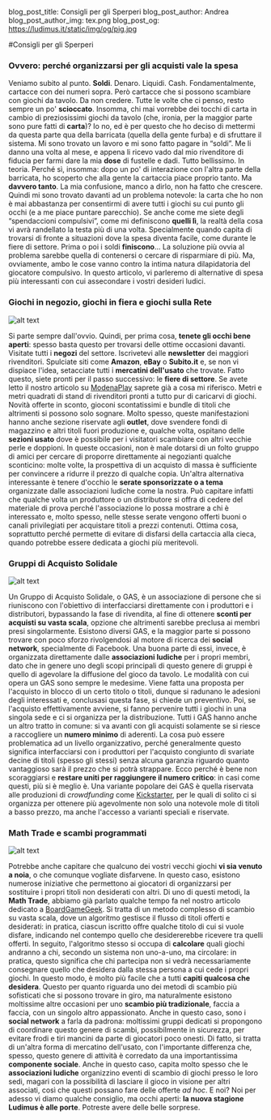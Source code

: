 blog_post_title: Consigli per gli Sperperi
blog_post_author: Andrea
blog_post_author_img: tex.png
blog_post_og: https://ludimus.it/static/img/og/pig.jpg

#Consigli per gli Sperperi
### Ovvero: perché organizzarsi per gli acquisti vale la spesa

Veniamo subito al punto.
**Soldi**.
Denaro. Liquidi. Cash.
Fondamentalmente, cartacce con dei numeri sopra. Però cartacce che si possono scambiare con giochi da tavolo.
Da non credere. Tutte le volte che ci penso, resto sempre un po' **scioccato**. Insomma, chi mai vorrebbe dei tocchi di carta in cambio di preziosissimi giochi da tavolo (che, ironia, per la maggior parte sono pure fatti di **carta**)? Io no, ed è per questo che ho deciso di mettermi da questa parte qua della barricata (quella della gente furba) e di sfruttare il sistema.
Mi sono trovato un lavoro e mi sono fatto pagare in “soldi”. Me li danno una volta al mese, e appena li ricevo vado dal mio rivenditore di fiducia per farmi dare la mia **dose** di fustelle e dadi.
Tutto bellissimo. In teoria. Perché sì, insomma: dopo un po' di interazione con l'altra parte della barricata, ho scoperto che alla gente la cartaccia piace proprio tanto. Ma **davvero tanto**.
La mia confusione, manco a dirlo, non ha fatto che crescere.
Quindi mi sono trovato davanti ad un problema notevole: la carta che ho non è mai abbastanza per consentirmi di avere tutti i giochi su cui punto gli occhi (e a me piace puntare parecchio). Se anche come me siete degli “spendaccioni compulsivi”, come mi definiscono **quelli lì**, la realtà della cosa vi avrà randellato la testa più di una volta. Specialmente quando capita di trovarsi di fronte a situazioni dove la spesa diventa facile, come durante le fiere di settore. Prima o poi i soldi **finiscono**...
La soluzione più ovvia al problema sarebbe quella di contenersi o cercare di risparmiare di più. Ma, ovviamente, ambo le cose vanno contro la intima natura dilapidatoria del giocatore compulsivo.
In questo articolo, vi parleremo di alternative di spesa più interessanti con cui assecondare i vostri desideri ludici.

### Giochi in negozio, giochi in fiera e giochi sulla Rete
![alt text](../static/img/blog/sperperi/1.png?t=1 "Giochi uniti")

Si parte sempre dall'ovvio. Quindi, per prima cosa, **tenete gli occhi bene aperti**: spesso basta questo per trovarsi delle ottime occasioni davanti. Visitate tutti i **negozi** del settore. Iscrivetevi alle **newsletter** dei maggiori rivenditori. Spulciate siti come **Amazon**, **eBay** o **Subito.it** e, se non vi dispiace l'idea, setacciate tutti i **mercatini dell'usato** che trovate.
Fatto questo, siete pronti per il passo successivo: le **fiere di settore**.
Se avete letto il nostro articolo su [ModenaPlay](https://ludimus.it/blog/2018-03-23-pillole-ludimus-per-modena-play.html) saprete già a cosa mi riferisco. Metri e metri quadrati di stand di rivenditori pronti a tutto pur di caricarvi di giochi. Novità offerte in sconto, gioconi scontatissimi e bundle di titoli che altrimenti si possono solo sognare. Molto spesso, queste manifestazioni hanno anche sezione riservate agli **outlet**, dove svendere fondi di magazzino e altri titoli fuori produzione e, qualche volta, ospitano delle **sezioni usato** dove è possibile per i visitatori scambiare con altri vecchie perle e doppioni. In queste occasioni, non è male dotarsi di un folto gruppo di amici per cercare di proporre direttamente ai negozianti qualche sconticino: molte volte, la prospettiva di un acquisto di massa è sufficiente per convincere a ridurre il prezzo di qualche copia.
Un'altra alternativa interessante è tenere d'occhio le **serate sponsorizzate o a tema** organizzate dalle associazioni ludiche come la nostra. Può capitare infatti che qualche volta un produttore o un distributore si offra di cedere del materiale di prova perché l'associazione lo possa mostrare a chi è interessato e, molto spesso, nelle stesse serate vengono offerti buoni o canali privilegiati per acquistare titoli a prezzi contenuti. Ottima cosa, soprattutto perché permette di evitare di disfarsi della cartaccia alla cieca, quando potrebbe essere dedicata a giochi più meritevoli.

### Gruppi di Acquisto Solidale
![alt text](../static/img/blog/sperperi/2.png?t=1 "")

Un Gruppo di Acquisto Solidale, o GAS, è un associazione di persone che si riuniscono con l'obiettivo di interfacciarsi direttamente con i produttori e i distributori, bypassando la fase di rivendita, al fine di ottenere **sconti per acquisti su vasta scala**, opzione che altrimenti sarebbe preclusa ai membri presi singolarmente.
Esistono diversi GAS, e la maggior parte si possono trovare con poco sforzo rivolgendosi al motore di ricerca dei **social network**, specialmente di Facebook. Una buona parte di essi, invece, è organizzata direttamente dalle **associazioni ludiche** per i propri membri, dato che in genere uno degli scopi principali di questo genere di gruppi è quello di agevolare la diffusione del gioco da tavolo.
Le modalità con cui opera un GAS sono sempre le medesime. Viene fatta una proposta per l'acquisto in blocco di un certo titolo o titoli, dunque si radunano le adesioni degli interessati e, conclusasi questa fase, si chiede un preventivo. Poi, se l'acquisto effettivamente avviene, si fanno pervenire tutti i giochi in una singola sede e ci si organizza per la distribuzione.
Tutti i GAS hanno anche un altro tratto in comune: si va avanti con gli acquisti solamente se si riesce a raccogliere un **numero minimo** di aderenti. La cosa può essere problematica ad un livello organizzativo, perché generalmente questo significa interfacciarsi con i produttori per l'acquisto congiunto di svariate decine di titoli (spesso gli stessi) senza alcuna garanzia riguardo quanto vantaggioso sarà il prezzo che si potrà strappare. Ecco perché è bene non scoraggiarsi e **restare uniti per raggiungere il numero critico**: in casi come questi, più si è meglio è.
Una variante popolare dei GAS è quella riservata alle produzioni di _crowdfunding_ come [Kickstarter](https://ludimus.it/blog/2018-08-27-mini-guida-a-kickstarter.html), per le quali di solito ci si organizza per ottenere più agevolmente non solo una notevole mole di titoli a basso prezzo, ma anche l'accesso a varianti speciali e riservate.

### Math Trade e scambi programmati
![alt text](../static/img/blog/sperperi/3.png?t=1 "math")

Potrebbe anche capitare che qualcuno dei vostri vecchi giochi **vi sia venuto a noia**, o che comunque vogliate disfarvene. In questo caso, esistono numerose iniziative che permettono ai giocatori di organizzarsi per sostituire i propri titoli non desiderati con altri.
Di uno di questi metodi, la **Math Trade**, abbiamo già parlato qualche tempo fa nel nostro articolo dedicato a [BoardGameGeek](https://ludimus.it/blog/2018-06-09-mini-guida-a-boardgamegeek.html). Si tratta di un metodo complesso di scambio su vasta scala, dove un algoritmo gestisce il flusso di titoli offerti e desiderati: in pratica, ciascun iscritto offre qualche titolo di cui si vuole disfare, indicando nel contempo quello che desidererebbe ricevere tra quelli offerti. In seguito, l'algoritmo stesso si occupa di **calcolare** quali giochi andranno a chi, secondo un sistema non uno-a-uno, ma circolare: in pratica, questo significa che chi partecipa non si vedrà necessariamente consegnare quello che desidera dalla stessa persona a cui cede i propri giochi. In questo modo, è molto più facile che a tutti **capiti qualcosa che desidera**.
Questo per quanto riguarda uno dei metodi di scambio più sofisticati che si possono trovare in giro, ma naturalmente esistono moltissime altre occasioni per uno **scambio più tradizionale**, faccia a faccia, con un singolo altro appassionato.
Anche in questo caso, sono i **social network** a farla da padrona: moltissimi gruppi dedicati si propongono di coordinare questo genere di scambi, possibilmente in sicurezza, per evitare frodi e tiri mancini da parte di giocatori poco onesti. Di fatto, si tratta di un'altra forma di mercatino dell'usato, con l'importante differenza che, spesso, questo genere di attività è corredato da una importantissima **componente sociale**.
Anche in questo caso, capita molto spesso che le **associazioni ludiche** organizzino eventi di scambio di giochi presso le loro sedi, magari con la possibilità di lasciare il gioco in visione per altri associati, così che questi possano fare delle offerte _ad hoc_.
E noi? Noi per adesso vi diamo qualche consiglio, ma occhi aperti: **la nuova stagione Ludimus è alle porte**. Potreste avere delle belle sorprese.

